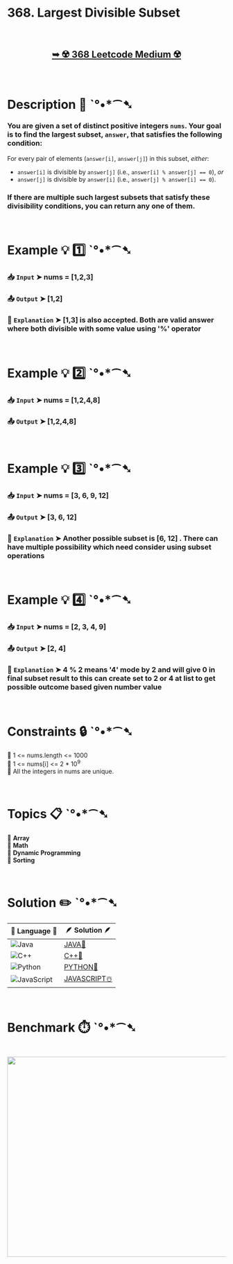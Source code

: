 # 368. Largest Divisible Subset

</br>

<h2 align="center"> 

<a href="https://leetcode.com/problems/largest-divisible-subset/?envType=daily-question&envId=2025-04-06"><strong>➥ ☢️ 368 Leetcode Medium ☢️ </strong></a>
</h2>

</br>

# Description 📜 ˋ°•*⁀➷

### You are given a set of distinct positive integers `nums`.  Your goal is to find the largest subset, `answer`, that satisfies the following condition:

For every pair of elements (`answer[i]`, `answer[j]`) in this subset, *either*:

- `answer[i]` is divisible by `answer[j]` (i.e., `answer[i] % answer[j] == 0`), *or*
- `answer[j]` is divisible by `answer[i]` (i.e., `answer[j] % answer[i] == 0`).

### If there are multiple such largest subsets that satisfy these divisibility conditions, you can return any one of them.

</br>

# Example 💡 1️⃣ ˋ°•*⁀➷

  ### 📥 `Input`  ➤ nums = [1,2,3]

  ### 📤 `Output`  ➤ [1,2]

  ### 🔦 `Explanation`  ➤ [1,3] is also accepted. Both are valid answer where both divisible with some value using '%' operator

</br>

# Example 💡 2️⃣ ˋ°•*⁀➷

  ### 📥 `Input` ➤ nums = [1,2,4,8]

  ### 📤 `Output`  ➤ [1,2,4,8]

</br>

# Example 💡 3️⃣ ˋ°•*⁀➷

  ### 📥 `Input` ➤ nums = [3, 6, 9, 12]

  ### 📤 `Output`  ➤ [3, 6, 12]

  ### 🔦 `Explanation`  ➤ Another possible subset is [6, 12] . There can have multiple possibility which need consider using subset operations

</br>

# Example 💡 4️⃣ ˋ°•*⁀➷

   ### 📥 `Input`  ➤ nums = [2, 3, 4, 9]

   ### 📤 `Output`  ➤ [2, 4]

   ### 🔦 `Explanation`  ➤ 4 % 2 means '4' mode by 2 and will give 0 in final subset result to this can create set to 2 or 4 at list to get possible outcome based given number value

</br>

# Constraints 🔒 ˋ°•*⁀➷

🔹 1 <= nums.length <= 1000 </br>
🔹 1 <= nums[i] <= 2 * 10<sup>9</sup> </br>
🔹 All the integers in nums are unique. </br>

</br>

# Topics 📋 ˋ°•*⁀➷

🔸 **Array**  </br>
🔸 **Math**  </br>
🔸 **Dynamic Programming**  </br>
🔸 **Sorting**  </br>


</br>

# Solution ✏️ ˋ°•*⁀➷

| 📒 Language 📒  | 🪶 Solution 🪶 |
| ------------- | ------------- |
|  ![Java](https://img.shields.io/badge/java-%23ED8B00.svg?style=for-the-badge&logo=openjdk&logoColor=white)  | [JAVA🍁](https://github.com/Prakhar-002/LEETCODE/blob/main/%F0%9F%8D%84%20Daily%20Challenge%202025%20%F0%9F%8D%B3/%F0%9F%94%AC%20Examine%20Thoroughly%20%F0%9F%A7%AC/04%20Apr%20%E2%98%94/06%20-%2004%20-%202025%20---%20368.%20Largest%20Divisible%20Subset%20%E2%98%83%EF%B8%8F%20%F0%9F%8D%81%20%F0%9F%8D%B0%20%F0%9F%8E%B2/%F0%9F%8D%81JAVA%20-%20368.%20Largest%20Divisible%20Subset.java) |
|  ![C++](https://img.shields.io/badge/c++-%2300599C.svg?style=for-the-badge&logo=c%2B%2B&logoColor=white)  | [C++🎲](https://github.com/Prakhar-002/LEETCODE/blob/main/%F0%9F%8D%84%20Daily%20Challenge%202025%20%F0%9F%8D%B3/%F0%9F%94%AC%20Examine%20Thoroughly%20%F0%9F%A7%AC/04%20Apr%20%E2%98%94/06%20-%2004%20-%202025%20---%20368.%20Largest%20Divisible%20Subset%20%E2%98%83%EF%B8%8F%20%F0%9F%8D%81%20%F0%9F%8D%B0%20%F0%9F%8E%B2/%F0%9F%8E%B2CPP%20-%20368.%20Largest%20Divisible%20Subset.cpp)  |
|  ![Python](https://img.shields.io/badge/python-3670A0?style=for-the-badge&logo=python&logoColor=ffdd54)    | [PYTHON🍰](https://github.com/Prakhar-002/LEETCODE/blob/main/%F0%9F%8D%84%20Daily%20Challenge%202025%20%F0%9F%8D%B3/%F0%9F%94%AC%20Examine%20Thoroughly%20%F0%9F%A7%AC/04%20Apr%20%E2%98%94/06%20-%2004%20-%202025%20---%20368.%20Largest%20Divisible%20Subset%20%E2%98%83%EF%B8%8F%20%F0%9F%8D%81%20%F0%9F%8D%B0%20%F0%9F%8E%B2/%F0%9F%8D%B0PYTHON%20-%20368.%20Largest%20Divisible%20Subset.py) |
| ![JavaScript](https://img.shields.io/badge/javascript-%23323330.svg?style=for-the-badge&logo=javascript&logoColor=%23F7DF1E)   | [JAVASCRIPT☃️](https://github.com/Prakhar-002/LEETCODE/blob/main/%F0%9F%8D%84%20Daily%20Challenge%202025%20%F0%9F%8D%B3/%F0%9F%94%AC%20Examine%20Thoroughly%20%F0%9F%A7%AC/04%20Apr%20%E2%98%94/06%20-%2004%20-%202025%20---%20368.%20Largest%20Divisible%20Subset%20%E2%98%83%EF%B8%8F%20%F0%9F%8D%81%20%F0%9F%8D%B0%20%F0%9F%8E%B2/%E2%98%83%EF%B8%8FJAVASCRIPT%20-%20368.%20Largest%20Divisible%20Subset.js) |

</br>

# Benchmark ⏱️ ˋ°•*⁀➷

<h1  align="center" >

<img src ="" width = "700px" height="462px" />

</h1>
